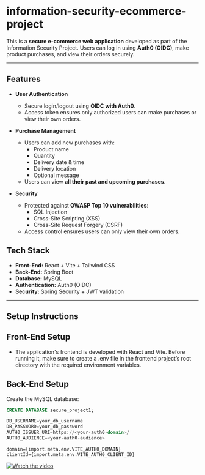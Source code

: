 ﻿# information-security-ecommerce-project

This is a **secure e-commerce web application** developed as part of the Information Security Project. Users can log in using **Auth0 (OIDC)**, make product purchases, and view their orders securely.

---

## **Features**

- **User Authentication**
  - Secure login/logout using **OIDC with Auth0**.
  - Access token ensures only authorized users can make purchases or view their own orders.
- **Purchase Management**
  - Users can add new purchases with:
    - Product name
    - Quantity
    - Delivery date & time
    - Delivery location
    - Optional message
  - Users can view **all their past and upcoming purchases**.

- **Security**
  - Protected against **OWASP Top 10 vulnerabilities**:
    - SQL Injection
    - Cross-Site Scripting (XSS)
    - Cross-Site Request Forgery (CSRF)
  - Access control ensures users can only view their own orders.
## **Tech Stack**

- **Front-End:** React + Vite + Tailwind CSS
- **Back-End:** Spring Boot
- **Database:** MySQL
- **Authentication:** Auth0 (OIDC)
- **Security:** Spring Security + JWT validation

---

## **Setup Instructions**

## Front-End Setup
- The application's frontend is developed with React and Vite. Before running it, make sure to create a .env file in the frontend project’s root directory with the required environment variables.

## Back-End Setup

Create the MySQL database:

```sql
CREATE DATABASE secure_project1;

DB_USERNAME=your_db_username
DB_PASSWORD=your_db_password
AUTH0_ISSUER_URI=https://<your-auth0-domain>/
AUTH0_AUDIENCE=<your-auth0-audience>

```

```
domain={import.meta.env.VITE_AUTH0_DOMAIN}
clientId={import.meta.env.VITE_AUTH0_CLIENT_ID}

```
[![Watch the video](https://img.youtube.com/vi/dQw4w9WgXcQ/0.jpg)](https://www.youtube.com/watch?v=dQw4w9WgXcQ)


